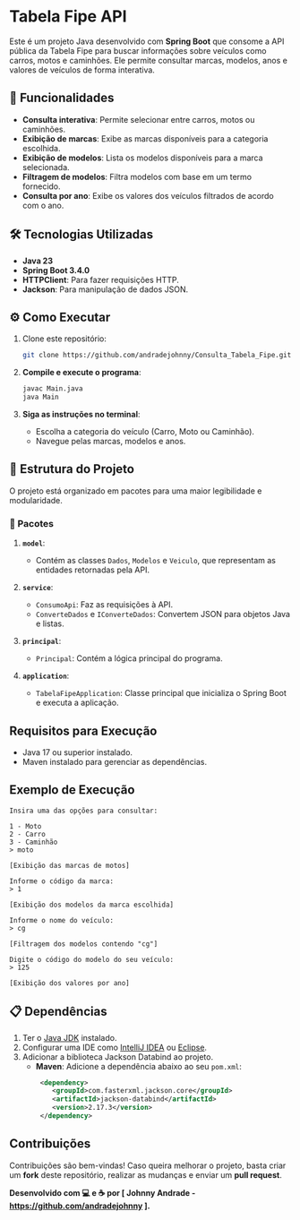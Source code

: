 
# Tabela Fipe API

Este é um projeto Java desenvolvido com **Spring Boot** que consome a API pública da Tabela Fipe para buscar informações sobre veículos como carros, motos e caminhões. Ele permite consultar marcas, modelos, anos e valores de veículos de forma interativa.

## 🚀 Funcionalidades

- **Consulta interativa**: Permite selecionar entre carros, motos ou caminhões.
- **Exibição de marcas**: Exibe as marcas disponíveis para a categoria escolhida.
- **Exibição de modelos**: Lista os modelos disponíveis para a marca selecionada.
- **Filtragem de modelos**: Filtra modelos com base em um termo fornecido.
- **Consulta por ano**: Exibe os valores dos veículos filtrados de acordo com o ano.

## 🛠️ Tecnologias Utilizadas

- **Java 23**
- **Spring Boot 3.4.0**
- **HTTPClient**: Para fazer requisições HTTP.
- **Jackson**: Para manipulação de dados JSON.

## ⚙️ **Como Executar**

1. Clone este repositório:

   ```bash
   git clone https://github.com/andradejohnny/Consulta_Tabela_Fipe.git
   ```


2. **Compile e execute o programa**:

   ```bash
   javac Main.java
   java Main
   ```

4. **Siga as instruções no terminal**:
   - Escolha a categoria do veículo (Carro, Moto ou Caminhão).
   - Navegue pelas marcas, modelos e anos.

   
## 📂 Estrutura do Projeto

O projeto está organizado em pacotes para uma maior legibilidade e modularidade.

### 📂 Pacotes

1. **`model`**: 
   - Contém as classes `Dados`, `Modelos` e `Veiculo`, que representam as entidades retornadas pela API.


2. **`service`**: 
   - `ConsumoApi`: Faz as requisições à API.
   - `ConverteDados` e `IConverteDados`: Convertem JSON para objetos Java e listas.


3. **`principal`**: 
   - `Principal`: Contém a lógica principal do programa.


4. **`application`**:
   - `TabelaFipeApplication`: Classe principal que inicializa o Spring Boot e executa a aplicação.

## Requisitos para Execução

- Java 17 ou superior instalado.
- Maven instalado para gerenciar as dependências.


## Exemplo de Execução

```plaintext
Insira uma das opções para consultar:

1 - Moto
2 - Carro
3 - Caminhão
> moto

[Exibição das marcas de motos]

Informe o código da marca:
> 1

[Exibição dos modelos da marca escolhida]

Informe o nome do veículo:
> cg

[Filtragem dos modelos contendo "cg"]

Digite o código do modelo do seu veículo:
> 125

[Exibição dos valores por ano]
```

## 📋 **Dependências**

1. Ter o [Java JDK](https://www.oracle.com/java/technologies/javase-downloads.html) instalado.
2. Configurar uma IDE como [IntelliJ IDEA](https://www.jetbrains.com/idea/) ou [Eclipse](https://www.eclipse.org/).
3. Adicionar a biblioteca Jackson Databind ao projeto.
   - **Maven**: Adicione a dependência abaixo ao seu `pom.xml`:
     ```xml
      <dependency>
         <groupId>com.fasterxml.jackson.core</groupId>
         <artifactId>jackson-databind</artifactId>
         <version>2.17.3</version>
      </dependency>

     ```

## Contribuições

Contribuições são bem-vindas! Caso queira melhorar o projeto, basta criar um **fork** deste repositório, realizar as mudanças e enviar um **pull request**.

**Desenvolvido com 💻 e ☕ por [ Johnny Andrade - https://github.com/andradejohnny ].**